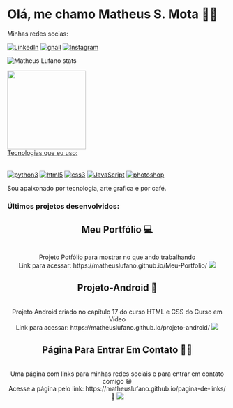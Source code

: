 <h1> Olá, me chamo Matheus S. Mota 🖖🏼</h1>
Minhas redes socias:

<a href="https://www.linkedin.com/in/matheus-santos-mota-ab35b0283/" target="_blank">![LinkedIn](https://img.shields.io/badge/LinkedIn-0077B5?style=for-the-badge&logo=linkedin&logoColor=white
)</a>
<a href="mailto:matheuslufano93@gmail.com" target="_blank">![gnail](https://img.shields.io/badge/Gmail-D14836?style=for-the-badge&logo=gmail&logoColor=white
)</a>
<a href="https://www.instagram.com/mateu.py/">
    ![Instagram](https://img.shields.io/badge/Instagram-E4405F?style=for-the-badge&logo=instagram&logoColor=white)
</a>


![Matheus Lufano stats](https://github-readme-stats.vercel.app/api?username=Matheuslufano&show_icons=true&theme=radical)
<div>
<a href="https://github.com/seu-usuário-aqui">
<img loading="lazy" height="180em" src="https://github-readme-stats.vercel.app/api/top-langs/?username=Matheuslufano&layout=compact&langs_count=7&theme=dracula"/>
</div>
Tecnologias que eu uso:

<dive style="display:inline_block"><br/>
    <a href="https://github.com/matheuslufano/Curso-de-Python"> <img align="center" alt="python3" src="https://img.shields.io/badge/Python-3776AB?style=for-the-badge&logo=python&logoColor=white"></a>
    <a href="https://github.com/matheuslufano/Curso-HTML5-CSS3#readme"><img align="center" alt="html5" src="https://img.shields.io/badge/HTML5-E34F26?style=for-the-badge&logo=html5&logoColor=white" ></a>
    <a href="https://github.com/matheuslufano/Curso-HTML5-CSS3"> <img align="center" alt="css3" src="https://img.shields.io/badge/CSS3-1572B6?style=for-the-badge&logo=css3&logoColor=white"></a>
    <a href="https://github.com/matheuslufano/Curso-JavaScript"> <img align="center" alt="JavaScript" src="https://img.shields.io/badge/JavaScript-F7DF1E?style=for-the-badge&logo=javascript&logoColor=black"></a>
    <a href="mailto:matheuslufano93@gmail.com"> <img align="center" alt="photoshop" src="https://img.shields.io/badge/Adobe%20Photoshop-31A8FF?style=for-the-badge&logo=Adobe%20Photoshop&logoColor=black"></a>
</dive> 

Sou apaixonado por tecnologia, arte grafica e por café.
<h3>Últimos projetos desenvolvidos: </h3>

<h2 align="center">Meu Portfólio 💻</h2>

<div align="center"> <br>
    Projeto Potfólio para mostrar no que ando trabalhando<br>
    Link para acessar: https://matheuslufano.github.io/Meu-Portfolio/
 <img src="https://github.com/matheuslufano/Matheuslufano/assets/149171375/dc2cef76-8ffb-42b4-b021-177eb234e024" >   
</div>
<h2 align="center">Projeto-Android 🤖</h2>

<div align="center"> <br>
    Projeto Android criado no capítulo 17 do curso HTML e CSS do Curso em Vídeo <br>
    Link para acessar: https://matheuslufano.github.io/projeto-android/
 <img src="https://user-images.githubusercontent.com/149171375/285054496-28f4016a-073a-42ae-bec5-0e4a19bda557.png" >   
</div>

<h2 align="center">Página Para Entrar Em Contato 👤📱 </h2>

<div align="center"> <br>
    Uma página com links para minhas redes sociais e para entrar em contato comigo 😁 <br>
    Acesse a página pelo link: https://matheuslufano.github.io/pagina-de-links/ 🔗
 <img src="https://github.com/matheuslufano/Matheuslufano/assets/149171375/e5c5b7e8-90f8-47bb-8950-47eb058e7258" >   
</div>
